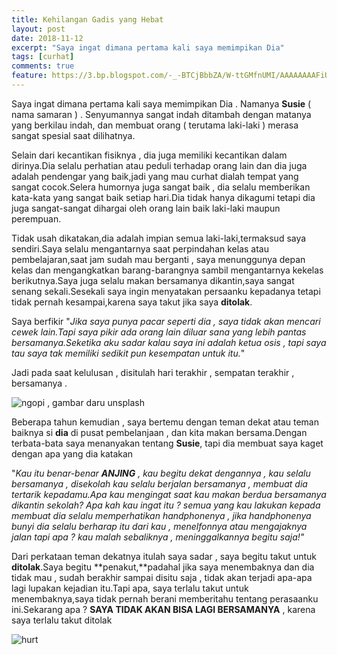 ```yaml
---
title: Kehilangan Gadis yang Hebat
layout: post
date: 2018-11-12
excerpt: "Saya ingat dimana pertama kali saya memimpikan Dia"
tags: [curhat]
comments: true
feature: https://3.bp.blogspot.com/-_-BTCjBbbZA/W-ttGMfnUMI/AAAAAAAAFiU/_h96gwjotA0niQQCLplVLPPya6MacynfACLcBGAs/s1600/love1.jpg
---
```


Saya ingat dimana pertama kali saya memimpikan Dia . Namanya **Susie** ( nama samaran ) . Senyumannya sangat indah ditambah dengan matanya yang berkilau indah, dan membuat orang ( terutama laki-laki ) merasa sangat spesial saat dilihatnya.

Selain dari kecantikan fisiknya , dia juga memiliki kecantikan dalam dirinya.Dia selalu perhatian atau peduli terhadap orang lain dan dia juga adalah pendengar yang baik,jadi yang mau curhat dialah tempat yang sangat cocok.Selera humornya juga sangat baik , dia selalu memberikan kata-kata yang sangat baik setiap hari.Dia tidak hanya dikagumi tetapi dia juga sangat-sangat dihargai oleh orang lain baik laki-laki maupun perempuan.

Tidak usah dikatakan,dia adalah impian semua laki-laki,termaksud saya sendiri.Saya selalu mengantarnya saat perpindahan kelas atau pembelajaran,saat jam sudah mau berganti , saya menunggunya depan kelas dan mengangkatkan barang-barangnya sambil mengantarnya kekelas berikutnya.Saya juga selalu makan bersamanya dikantin,saya sangat senang sekali.Sesekali saya ingin menyatakan persaanku kepadanya tetapi tidak pernah kesampai,karena saya takut jika saya **ditolak**.

Saya berfikir "*Jika saya punya pacar seperti dia , saya tidak akan mencari cewek lain.Tapi saya pikir ada orang lain diluar sana yang lebih pantas bersamanya.Seketika aku sadar kalau saya ini adalah ketua osis , tapi saya tau saya tak memiliki sedikit pun kesempatan untuk itu.*"

Jadi pada saat kelulusan , disitulah hari terakhir , sempatan terakhir , bersamanya . 

![ngopi , gambar daru unsplash](https://1.bp.blogspot.com/-YdBEbQznKS4/W-ttwBjFf6I/AAAAAAAAFic/1WNT3-564Ioryx3a7f2cPyM4AXUMs4MQgCLcBGAs/s1600/ngopi.jpg)

Beberapa tahun kemudian , saya bertemu dengan teman dekat atau teman baiknya si **dia** di pusat pembelanjaan , dan kita makan bersama.Dengan terbata-bata saya menanyakan tentang **Susie**, tapi dia membuat saya kaget dengan apa yang dia katakan

"*Kau itu benar-benar **ANJING** , kau begitu dekat dengannya , kau selalu bersamanya , disekolah kau selalu berjalan bersamanya , membuat dia tertarik kepadamu.Apa kau mengingat saat kau makan berdua bersamanya dikantin sekolah? Apa kah kau ingat itu ? semua yang kau lakukan kepada membuat dia selalu memperhatikan handphonenya , jika handphonenya bunyi dia selalu berharap itu dari kau , menelfonnya atau mengajaknya jalan tapi apa ? kau malah sebaliknya , meninggalkannya begitu saja!"*

Dari perkataan teman dekatnya itulah saya sadar , saya begitu takut untuk **ditolak**.Saya begitu **penakut,**padahal jika saya menembaknya dan dia tidak mau , sudah berakhir sampai disitu saja , tidak akan terjadi apa-apa lagi lupakan kejadian itu.Tapi apa, saya terlalu takut untuk menembaknya,saya tidak pernah berani memberitahu tentang perasaanku ini.Sekarang apa ? **SAYA TIDAK AKAN BISA LAGI BERSAMANYA** , karena saya terlalu takut ditolak

![hurt](https://3.bp.blogspot.com/-GPcl126dR_w/W-tuIqpp18I/AAAAAAAAFik/-jf9zYOFb9UqHQT7FxC53QURrIdtEbDfQCLcBGAs/s1600/breakup.jpg)